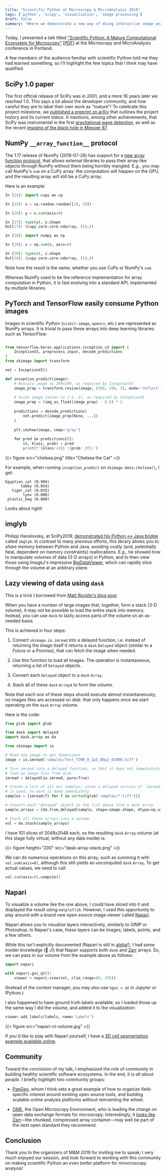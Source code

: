 ```yaml
---
title: "Scientific Python at Microscopy & MicroAnalysis 2019"
tags: ['python', 'scipy', 'visualization', 'image processing']
draft: false
summary: "Where we demonstrate a new way of doing interactive image analysis."
---
```


Today, I presented a talk titled ["Scientific Python: A Mature Computational Ecosystem for Microscopy"](https://doi.org/10.1017/S1431927619001399) [[PDF](http://www.jhmartins.com/mm2019c/7337/0132.pdf)] at the Microscopy and MicroAnalysis conference in Portland.

A few members of the audience familiar with scientific Python told me they had learned something, so I'll highlight the few topics that I think may have qualified.

## SciPy 1.0 paper

The first official release of SciPy was in 2001, and a mere 16 years later we reached 1.0. This says a lot about the developer community, and how careful they are to label their own work as "mature"!  To celebrate this project milestone, we [published a preprint on arXiv](https://arxiv.org/abs/1907.10121) that outlines the project history and its current status.  It mentions, among other achievements, that SciPy was instrumental in the first [gravitational wave detection](https://journals.aps.org/prl/abstract/10.1103/PhysRevLett.119.161101), as well as the recent [imaging of the black hole in Messier 87](https://iopscience.iop.org/journal/2041-8205/page/Focus_on_EHT).

## NumPy `__array_function__` protocol

The 1.17 release of NumPy (2019-07-26) has support for a [new array function protocol](https://numpy.org/neps/nep-0018-array-function-protocol.html), that allows external libraries to pass their array-like objects through NumPy without them being horribly mangled.  E.g., you may call NumPy's `sum` on a CuPy array: the computation will happen on the GPU, and the resulting array will still be a CuPy array.

Here is an example:

```python
In [24]: import cupy as cp

In [25]: x = cp.random.random([10, 10])

In [26]: y = x.sum(axis=0)

In [27]: type(y), y.shape
Out[27]: (cupy.core.core.ndarray, (10,))

In [28]: import numpy as np

In [29]: z = np.sum(x, axis=0)

In [30]: type(z), z.shape
Out[30]: (cupy.core.core.ndarray, (10,))
```

Note how the result is the same, whether you use CuPy or NumPy's `sum`.

Whereas NumPy used to be the reference implementation for array computation in Python, it is fast evolving into a standard API, implemented by multiple libraries.

## PyTorch and TensorFlow easily consume Python images

Images in scientific Python (`scikit-image`, `opencv`, etc.) are represented as NumPy arrays.  It is trivial to pass these arrays into deep learning libraries such as TensorFlow:

```python

from tensorflow.keras.applications.inception_v3 import (
    InceptionV3, preprocess_input, decode_predictions
)
from skimage import transform

net = InceptionV3()

def inception_predict(image):
    # Rescale image to 299x299, as required by InceptionV3
    image_prep = transform.resize(image, (299, 299, 3), mode='reflect')
    
    # Scale image values to [-1, 1], as required by InceptionV3
    image_prep = (img_as_float(image_prep) - 0.5) * 2
    
    predictions = decode_predictions(
        net.predict(image_prep[None, ...])
    )
    
    plt.imshow(image, cmap='gray')
    
    for pred in predictions[0]:
        (n, klass, prob) = pred
        print(f'{klass:>15} ({prob:.3f})')
```

{{< figure src="chelsea.png" title="Chelsea the Cat" >}}


For example, when running `inception_predict` on `skimage.data.chelsea()`, I get:

```
Egyptian_cat (0.904)
       tabby (0.054)
   tiger_cat (0.035)
        lynx (0.000)
 plastic_bag (0.000)
```

Looks about right!

## imglyb

Philipp Hanslovsky, at SciPy2019, [demonstrated his Python ↔ Java bridge](https://www.youtube.com/watch?v=Ddo5z5qGMb8) called `imglyb`.  In contrast to many previous efforts, this library allows you to *share memory* between Python and Java, avoiding costly (and, potentially fatal, dependent on memory constraints) reallocations.  E.g., he showed how to manipulate volumes of data (3-D arrays) in Python, and to then view those using ImageJ's impressive [BigDataViewer](https://imagej.net/BigDataViewer), which can rapidly slice through the volume at an arbitrary plane.

## Lazy viewing of data using `dask`

This is a trick I borrowed from [Matt Rocklin's blog post](http://matthewrocklin.com/blog/work/2017/01/17/dask-images).

When you have a number of large images that, together, form a stack (3-D volume), it may not be possible to load the entire stack into memory.  Instead, you can use `dask` to lazily access parts of the volume on an as-needed basis.

This is achieved in four steps:

1. Convert `skimage.io.imread` into a delayed function, i.e. instead of returning the image itself it returns a `dask` `Delayed` object (similar to a Future or a Promise), that can fetch the image when needed.

2. Use this function to load all images.  The operation is instantaneous, returning a list of `Delayed` objects.

3. Convert each `Delayed` object to a `dask` `Array`.

4. Stack all of these `dask` `Array`s to form the volume.

Note that *each one* of these steps should execute almost instantaneously; no images files are accessed on disk: that only happens once we start operating on the `dask` `Array` volume.

Here is the code:

```python
from glob import glob

from dask import delayed
import dask.array as da

from skimage import io

# Read one image to get dimensions
image = io.imread('samples/Test_TIRR_0_1p5_B0p2_01000.tiff')

# Turn imread into a delayed function, so that it does not immediately
# load an image file from disk
imread = delayed(io.imread, pure=True)

# Create a list of all our samples; since a delayed version of `imread`
# is used, no work is done immediately
samples = [imread(f) for f in sorted(glob('samples/*.tiff'))]

# Convert each "delayed" object in the list above into a dask array
sample_arrays = [da.from_delayed(sample, shape=image.shape, dtype=np.uint8) for sample in samples]

# Stack all these arrays into a volume
vol = da.stack(sample_arrays)
```

I have 101 slices of 2048x2048 each, so the resulting `dask` `Array` volume (at this stage fully virtual, without any data inside) is:

{{< figure height="200" src="dask-array-stack.png" >}}

We can do numerous operations on this array, such as summing it with `vol.sum(axis=0)`, although this still yields an uncomputed `dask` `Array`.  To get actual values, we need to call:

```python
vol.sum(axis=0).compute()
```

## Napari

To visualize a volume like the one above, I could have sliced into it and displayed the result using `matplotlib`.  However, I used this opportunity to play around with a brand new open source image viewer called [Napari](https://github.com/napari/napari).

Napari allows you to visualize layers interactively, similarly to GIMP or Photoshop.  In Napari's case, these layers can be images, labels, points, and a few others.

While this isn't explicitly documented (Napari is still in [alpha](https://github.com/napari/napari/issues/467)!), I had some insider knowledge (👋 J!) that Napari supports both `dask` and [Zarr](https://zarr.readthedocs.io) arrays.  So, we can pass in our volume from the example above as follows:

```python
import napari

with napari.gui_qt():
    viewer = napari.view(vol, clim_range=(0, 255))
```

(Instead of the context manager, you may also use `%gui = qt` in Jupyter or IPython.)

I also happened to have ground truth labels available, so I loaded those up the same way I did the volume, and added it to the visualization:

```python
viewer.add_labels(labels, name='Labels')
```

{{< figure src="napari-ct-volume.jpg" >}}

If you'd like to play with Napari yourself, I have a [3D cell segmentation example available online](https://gist.github.com/stefanv/7c296c26b0c3624746f4317bed6a3540).

## Community

Toward the conclusion of my talk, I emphasized the role of community in building healthy scientific software ecosystems.  In the end, it is *all about people*.  I briefly highlight two community groups:

- [PanGeo](https://pangeo.io/), whom I think sets a great example of how to organize field-specific interest around existing open source tools, and building scalable online analysis platforms without reinventing the wheel.

- [OME](https://www.openmicroscopy.org/), the Open Microscopy Environment, who is leading the charge on open data exchange formats for microscopy.  Interestingly, it [looks like](https://blog.openmicroscopy.org/community/file-formats/2019/06/25/formats/) [Zarr](https://zarr.readthedocs.io)—the chunked, compressed array container—may well be part of the next open standard they recommend.

## Conclusion

Thank you to the organizers of M&M 2019 for inviting me to speak; I very much enjoyed our session, and look forward to working with this community on making scientific Python an *even better* platform for mirocroscopy analysis!
